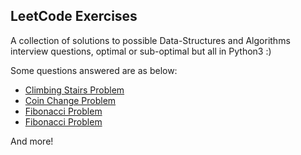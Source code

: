 ## LeetCode Exercises

A collection of solutions to possible Data-Structures and Algorithms interview questions, optimal
or sub-optimal but all in Python3 :)

Some questions answered are as below:

- [Climbing Stairs Problem](https://leetcode.com/problems/climbing-stairs/)
- [Coin Change Problem](https://leetcode.com/problems/coin-change/)
- [Fibonacci Problem](https://leetcode.com/problems/fibonacci-number)
- [Fibonacci Problem](https://leetcode.com/problems/fibonacci-number)

And more!

